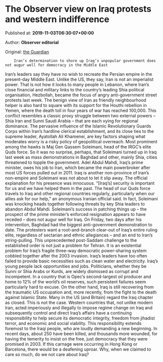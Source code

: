 
# The Observer view on Iraq protests and western indifference

Published at: **2019-11-03T06:30:07+00:00**

Author: **Observer editorial**

Original: [the Guardian](https://www.theguardian.com/commentisfree/2019/nov/03/observer-view-on-iraq)


        Iran’s determination to shore up Iraq’s unpopular government does not augur well for democracy in the Middle East
      
Iran’s leaders say they have no wish to recreate the Persian empire in the present-day Middle East. Unlike the US, they say, Iran is not an imperialist power. That is not how it looks to many people in Lebanon, where Iran’s close financial and military links to the country’s leading Shia political organisation, Hezbollah, became the focus of angry anti-government street protests last week.
The benign view of Iran as friendly neighbourhood helper is also hard to square with its support for the Houthi rebellion in Yemen, where the death toll in four years of war has reached 100,000. This conflict resembles a classic proxy struggle between two external powers – Shia Iran and Sunni Saudi Arabia – that are each vying for regional dominance.
The pervasive influence of the Islamic Revolutionary Guards Corps within Iran’s hardline clerical establishment, and its close ties to the supreme leader, Ayatollah Ali Khamenei, are key factors shaping what moderates worry is a risky policy of geopolitical overreach. Most prominent among the hawks is Maj Gen Qassem Soleimani, head of the IRGC’s elite Quds force.
So it was no surprise, perhaps, that Soleimani turned up in Iraq last week as mass demonstrations in Baghdad and other, mainly Shia, cities threatened to topple the government. Adel Abdul Mahdi, Iraq’s prime minister, owes his job to Iran, which became the main powerbroker after most US forces pulled out in 2011. Iraq is another non-province of Iran’s non-empire and Soleimani was not about to let it slip away.
The official explanation for his presence was innocuous. “[Iraq’s] security is important for us and we have helped them in the past. The head of our Quds force travels to Iraq and other regional countries regularly, particularly when our allies ask for our help,” an anonymous Iranian official said. In fact, Soleimani was knocking heads together following threats by key Shia leaders to abandon Abdul Mahdi.
Soleimani’s success in patching things up – the prospect of the prime minister’s enforced resignation appears to have receded – does not augur well for Iraq. On Friday, two days after his intervention, Baghdad had the biggest anti-government demonstration to date. The protesters want a root-and-branch clear-out of Iraq’s entire ruling elite, regardless of sectarian and ethnic allegiances – and an end to Iran’s string-pulling.
This unprecedented post-Saddam challenge to the established order is not just a problem for Tehran. It is an existential problem for Iraq’s fragile three-way democratic power-sharing system cobbled together after the 2003 invasion. Iraq’s leaders have too often failed to provide basic necessities such as clean water and electricity. Iraq’s young people lack opportunities and jobs. Politicians, whether they be Sunni or Shia Arabs or Kurds, are widely dismissed as corrupt and incompetent.
In a country that is Opec’s second-largest oil producer and home to 12% of the world’s oil reserves, such persistent failures seem particularly hard to excuse. On the other hand, Iraq is still recovering from the traumatic US occupation and, more recently, from the fight to the death against Islamic State.
Many in the US (and Britain) regard the Iraq chapter as closed. This is not the case. Western countries that, not unlike modern Iran, acted imperiously and illegally to impose regime change on Iraq and subsequently control and direct Iraq’s affairs have a continuing responsibility to help secure its democratic integrity, freedom from jihadist terror, and economic and social viability.
This responsibility extends foremost to the Iraqi people, who are loudly demanding a new beginning. In recent days, about 250 have been killed, and thousands more wounded, for having the temerity to insist on the free, just democracy that they were promised in 2003. If this carnage were occurring in Hong Kong or Barcelona, there would be a deafening uproar. Why, when we claimed to care so much, do we not care about Iraq?
